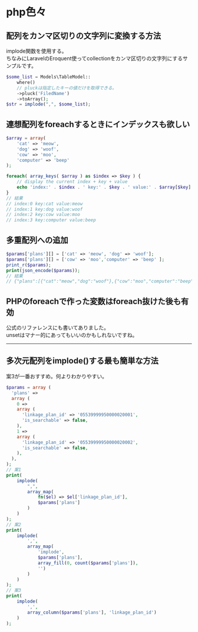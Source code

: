 # php色々

## 配列をカンマ区切りの文字列に変換する方法

implode関数を使用する。  
ちなみにLaravelのEroquent使ってcollectionをカンマ区切りの文字列にするサンプルです。

```php
$some_list = Models\TableModel::
    where()
    // pluckは指定したキーの値だけを取得できる。
    ->pluck('FiledName')
    ->toArray();
$str = implode(",", $some_list);
```

## 連想配列をforeachするときにインデックスも欲しい

```php
$array = array( 
    'cat' => 'meow', 
    'dog' => 'woof', 
    'cow' => 'moo', 
    'computer' => 'beep' 
);

foreach( array_keys( $array ) as $index => $key ) {
    // display the current index + key + value
    echo 'index:' . $index . ' key:' . $key . ' value:' . $array[$key] . "\n";
}
// 結果
// index:0 key:cat value:meow
// index:1 key:dog value:woof
// index:2 key:cow value:moo
// index:3 key:computer value:beep
```

## 多重配列への追加

```php
$params['plans'][] = ['cat' => 'meow', 'dog' => 'woof'];
$params['plans'][] = ['cow' => 'moo','computer' => 'beep' ];
print_r($params);
print(json_encode($params));
// 結果
// {"plans":[{"cat":"meow","dog":"woof"},{"cow":"moo","computer":"beep"}]}
```

## PHPのforeachで作った変数はforeach抜けた後も有効

公式のリファレンスにも書いてありました。  
unsetはマナー的にあってもいいのかもしれないですね。  

---

## 多次元配列をimplode()する最も簡単な方法

案3が一番おすすめ。何よりわかりやすい。  

```php
$params = array (
  'plans' => 
  array (
    0 => 
    array (
      'linkage_plan_id' => '05539999950000020001',
      'is_searchable' => false,
    ),
    1 => 
    array (
      'linkage_plan_id' => '05539999950000020002',
      'is_searchable' => false,
    ),
  ),
);
// 案1
print(
    implode(
        ",",
        array_map(
            fn($el) => $el['linkage_plan_id'], 
            $params['plans']
        )
    )
);
// 案2
print(
    implode(
        ',',
        array_map(
            'implode',
            $params['plans'],
            array_fill(0, count($params['plans']),
            '')
        )
    )
);
// 案3
print(
    implode(
        ',',
        array_column($params['plans'], 'linkage_plan_id')
    )
);
```
